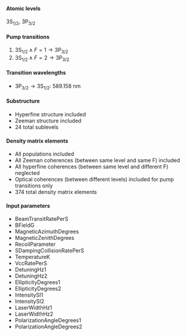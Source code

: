 #### Atomic levels

$\text{3S} _{1/2}$, $\text{3P} _{3/2}$

#### Pump transitions

1. $\text{3S} _{1/2}\land F=1\to \text{3P} _{3/2}$
1. $\text{3S} _{1/2}\land F=2\to \text{3P} _{3/2}$

#### Transition wavelengths

- $\text{3P} _{3/2}\to \text{3S} _{1/2}$: 589.158 nm

#### Substructure

- Hyperfine structure included
- Zeeman structure included
- 24 total sublevels

#### Density matrix elements

- All populations included
- All Zeeman coherences (between same level and same F) included
- All hyperfine coherences (between same level and different F) neglected
- Optical coherences (between different levels) included for pump transitions only
- 374 total density matrix elements

#### Input parameters

- BeamTransitRatePerS
- BFieldG
- MagneticAzimuthDegrees
- MagneticZenithDegrees
- RecoilParameter
- SDampingCollisionRatePerS
- TemperatureK
- VccRatePerS
- DetuningHz1
- DetuningHz2
- EllipticityDegrees1
- EllipticityDegrees2
- IntensitySI1
- IntensitySI2
- LaserWidthHz1
- LaserWidthHz2
- PolarizationAngleDegrees1
- PolarizationAngleDegrees2